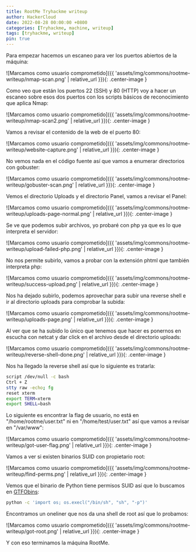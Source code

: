 ```yaml
---
title: RootMe Tryhackme writeup
author: HackerCloud
date: 2022-08-28 00:00:00 +0800
categories: [Tryhackme, machine, writeup]
tags: [tryhackme, writeup]
pin: true
---
```


Para empezar hacemos un escaneo para ver los puertos abiertos de la máquina:

![Marcamos como usuario comprometido]({{ 'assets/img/commons/rootme-writeup/nmap-scan.png' | relative_url }}){: .center-image }

Como veo que están los puertos 22 (SSH) y 80 (HTTP) voy a hacer un escaneo sobre esos dos puertos con los scripts básicos de reconocimiento que aplica Nmap:

![Marcamos como usuario comprometido]({{ 'assets/img/commons/rootme-writeup/nmap-scan2.png' | relative_url }}){: .center-image }

Vamos a revisar el contenido de la web de el puerto 80:

![Marcamos como usuario comprometido]({{ 'assets/img/commons/rootme-writeup/website-capture.png' | relative_url }}){: .center-image }

No vemos nada en el código fuente así que vamos a enumerar directorios con gobuster:

![Marcamos como usuario comprometido]({{ 'assets/img/commons/rootme-writeup/gobuster-scan.png' | relative_url }}){: .center-image }

Vemos el directorio Uploads y el directorio Panel, vamos a revisar el Panel:

![Marcamos como usuario comprometido]({{ 'assets/img/commons/rootme-writeup/uploads-page-normal.png' | relative_url }}){: .center-image }

Se ve que podemos subir archivos, yo probaré con php ya que es lo que interpreta el servidor:

![Marcamos como usuario comprometido]({{ 'assets/img/commons/rootme-writeup/upload-failed-php.png' | relative_url }}){: .center-image }

No nos permite subirlo, vamos a probar con la extensión phtml que también interpreta php:

![Marcamos como usuario comprometido]({{ 'assets/img/commons/rootme-writeup/success-upload.png' | relative_url }}){: .center-image }

  
Nos ha dejado subirlo, podemos aprovechar para subir una reverse shell e ir al directorio uploads para comprobar la subida:

![Marcamos como usuario comprometido]({{ 'assets/img/commons/rootme-writeup/uploads-page.png' | relative_url }}){: .center-image }

Al ver que se ha subido lo único que tenemos que hacer es ponernos en escucha con netcat y dar click en el archivo desde el directorio uploads:

![Marcamos como usuario comprometido]({{ 'assets/img/commons/rootme-writeup/reverse-shell-done.png' | relative_url }}){: .center-image }

Nos ha llegado la reverse shell así que lo siguiente es tratarla:

```bash
script /dev/null -c bash
Ctrl + Z
stty raw -echo; fg
reset xterm
export TERM=xterm
export SHELL=bash
```

Lo siguiente es encontrar la flag de usuario, no está en "/home/rootme/user.txt" ni en "/home/test/user.txt" así que vamos a revisar en "/var/www":

![Marcamos como usuario comprometido]({{ 'assets/img/commons/rootme-writeup/got-user-flag.png' | relative_url }}){: .center-image }

Vamos a ver si existen binarios SUID con propietario root:

![Marcamos como usuario comprometido]({{ 'assets/img/commons/rootme-writeup/find-perms.png' | relative_url }}){: .center-image }

Vemos que el binario de Python tiene permisos SUID así que lo buscamos en [GTFObins](https://gtfobins.github.io):

```bash
python -c 'import os; os.execl("/bin/sh", "sh", "-p")'
```

Encontramos un oneliner que nos da una shell de root así que lo probamos:

![Marcamos como usuario comprometido]({{ 'assets/img/commons/rootme-writeup/got-root.png' | relative_url }}){: .center-image }

Y con eso terminamos la máquina RootMe.
